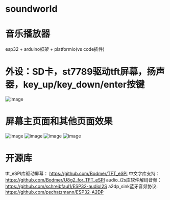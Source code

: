 # soundworld
# 音乐播放器
esp32 + arduino框架 + platformio(vs code插件)

# 外设：SD卡，st7789驱动tft屏幕，扬声器，key_up/key_down/enter按键
![image](https://github.com/x23code/piclib/blob/main/wroom32.png)
# 屏幕主页面和其他页面效果
![image](https://github.com/x23code/piclib/blob/main/main.jpg)
![image](https://github.com/x23code/piclib/blob/main/1.jpg)
![image](https://github.com/x23code/piclib/blob/main/2.jpg)
![image](https://github.com/x23code/piclib/blob/main/3.jpg)

# 开源库
tft_eSPI库驱动屏幕：
https://github.com/Bodmer/TFT_eSPI
中文字库支持：
https://github.com/Bodmer/U8g2_for_TFT_eSPI
audio_i2s库软件解码音频：
https://github.com/schreibfaul1/ESP32-audioI2S
a2dp_sink蓝牙音频协议:
https://github.com/pschatzmann/ESP32-A2DP









